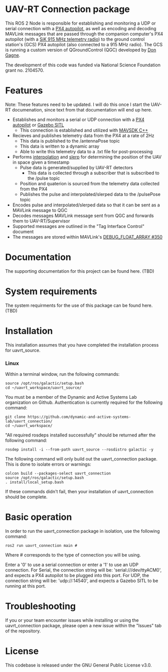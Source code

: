 # UAV-RT Connection package

This ROS 2 Node is responsible for establishing and monitoring a UDP or serial connection with a [PX4 autopilot](https://docs.px4.io/master/en/flight_controller/pixhawk4.html), as well as encoding and decoding MAVLink messages that are passed through the companion computer's PX4 autopilot (with a [SiK 915 MHz telemetry radio](https://ardupilot.org/copter/docs/common-sik-telemetry-radio.html#sik-telemetry-radio)) to the ground control station's (GCS) PX4 autopilot (also connected to a 915 MHz radio). The GCS is running a custom version of QGroundControl (QGC) developed by [Don Gagne](https://github.com/DonLakeFlyer).

The development of this code was funded via National Science Foundation grant no. 2104570.

# Features

Note: These features need to be updated. I will do this once I start the UAV-RT documenation, since text from that documentation will end up here.

- Establishes and monitors a serial or UDP connection with a [PX4 autopilot](https://docs.px4.io/master/en/flight_controller/pixhawk4.html) or [Gazebo SITL](https://ardupilot.org/dev/docs/using-gazebo-simulator-with-sitl.html)
  - This connection is established and utilized with [MAVSDK C++](https://mavsdk.mavlink.io/main/en/cpp/)
- Recieves and publishes telemetry data from the PX4 at a rate of 2Hz
  - This data is published to the /antennaPose topic
  - This data is written to a dynamic array
  - Able to write this telemetry data to a .txt file for post-processing
- Performs [interpolation](https://en.wikipedia.org/wiki/Linear_interpolation) and [slerp](https://en.wikipedia.org/wiki/Slerp#Quaternion_Slerp) for determining the position of the UAV in space given a timestamp
  - Pulse data is generated/supplied by UAV-RT detectors
    - This data is collected through a subscriber that is subscribed to the /pulse topic
  - Position and quaterion is sourced from the telemetry data collected from the PX4
  - Publishes the pulse and interpolated/slerped data to the /pulsePose topic
 - Encodes pulse and interpolated/slerped data so that it can be sent as a MAVLink message to QGC
 - Decodes messages MAVLink message sent from QGC and forwards them to UAV-RT/Supervisor
  - Supported messages are outlined in the "Tag Interface Control" document
 - The messages are stored within MAVLink's [DEBUG_FLOAT_ARRAY #350](https://mavlink.io/en/messages/common.html#DEBUG_FLOAT_ARRAY)

# Documentation

The supporting documentation for this project can be found here. (TBD)

# System requirements

The system requirments for the use of this package can be found here. (TBD)

# Installation

This installation assumes that you have completed the installation process for uavrt_source.

### Linux

Within a terminal window, run the following commands:

```
source /opt/ros/galactic/setup.bash
cd ~/uavrt_workspace/uavrt_source/
```

You must be a member of the Dynamic and Active Systems Lab organization on Github. Authentication is currently required for the following command:

```
git clone https://github.com/dynamic-and-active-systems-lab/uavrt_connection/
cd ~/uavrt_workspace/
```

"All required rosdeps installed successfully" should be returned after the following command:

```
rosdep install -i --from-path uavrt_source --rosdistro galactic -y
```

The following command will only build out the uavrt_connection package. This is done to isolate errors or warnings:

```
colcon build --packages-select uavrt_connection
source /opt/ros/galactic/setup.bash
. install/local_setup.bash
```

If these commands didn't fail, then your installation of uavrt_connection should be complete.

# Basic operation

In order to run the uavrt_connection package in isolation, use the following command:

```
ros2 run uavrt_connection main #
```

Where # corresponds to the type of connection you will be using.

Enter a '0' to use a serial connection or enter a '1' to use an UDP connection.
For Serial, the connection string will be: 'serial:///dev/ttyACM0', and expects a PX4 autopilot to be plugged into this port.
For UDP, the connection string will be: 'udp://:14540', and expects a Gazebo SITL to be running at this port.

# Troubleshooting

If you or your team encounter issues while installing or using the uavrt_connection package, please open a new issue within the "Issues" tab of the repository. 

# License

This codebase is released under the GNU General Public License v3.0.
